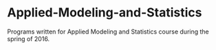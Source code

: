 # Applied-Modeling-and-Statistics
Programs written for Applied Modeling and Statistics course during the spring of 2016.
